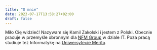 ```yaml
---
title: "O mnie"
date: 2023-07-17T13:58:27+02:00
draft: false
---
```


Miło Cię widzieć! Nazywam się Kamil Zakolski i jestem z Polski. Obecnie pracuje w przemyśle obronnym dla [NFM Group](https://nfm.no/) w dziale IT. Poza pracą studiuje też Informatykę na [Uniwersytecie Merito](https://www.merito.pl).